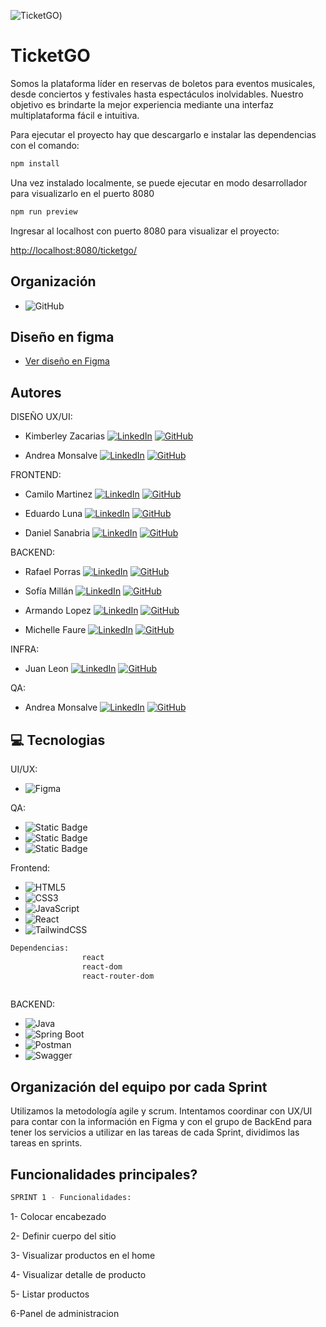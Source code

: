 ![TicketGO]([https://drive.google.com/file/d/1AkNB_yX1I0WPyeSgNHoRSK1VGtyaOYBE/view?usp=sharing))

# TicketGO

Somos la plataforma líder en reservas de boletos para eventos musicales, desde conciertos y festivales hasta espectáculos inolvidables. Nuestro objetivo es brindarte la mejor experiencia mediante una interfaz multiplataforma fácil e intuitiva. 

Para ejecutar el proyecto hay que descargarlo e instalar las dependencias con el comando:

``` javascript
npm install
```

Una vez instalado localmente, se puede ejecutar en modo desarrollador para visualizarlo en el puerto 8080

``` javascript
npm run preview
```

Ingresar al localhost con puerto 8080 para visualizar el proyecto:

[http://localhost:8080/ticketgo/]( http://localhost:8080/ticketgo/)


## Organización
- ![GitHub](https://img.shields.io/badge/GitHub-181717.svg?style=for-the-badge&logo=github&logoColor=white)

## Diseño en figma
 - [Ver diseño en Figma](https://www.figma.com/design/Zmv0upCMDhn4G3YMWFuxeG/Proyecto-Integrador?node-id=15-2&node-type=canvas&t=U4GTQdQblGgqXNl2-0)



## Autores

DISEÑO UX/UI:

- Kimberley Zacarias [![LinkedIn](https://img.shields.io/badge/-0077B5?style=social&logo=linkedin&logoColor=blue&label)](https://www.linkedin.com/in/kimzac/) [![GitHub](https://img.shields.io/badge/-181717?style=social&logo=github&logoColor=black&label=)](https://github.com/KimZac)

- Andrea Monsalve [![LinkedIn](https://img.shields.io/badge/-0077B5.svg?style=social&logo=linkedin&logoColor=blue&label)](https://www.linkedin.com/in/andrea-mondev/) [![GitHub](https://img.shields.io/badge/-181717.svg?style=social&logo=github)](https://github.com/AndreaBluM)


FRONTEND:

- Camilo Martinez [![LinkedIn](https://img.shields.io/badge/-0077B5.svg?style=social&logo=linkedin&logoColor=blue&label)](https://www.linkedin.com/in/camilomartinez01/) [![GitHub](https://img.shields.io/badge/-181717.svg?style=social&logo=github)](https://github.com/CamiloProg)

- Eduardo Luna [![LinkedIn](https://img.shields.io/badge/-0077B5.svg?style=social&logo=linkedin&logoColor=blue&label)](https://www.linkedin.com/in/eolunas/) [![GitHub](https://img.shields.io/badge/-181717.svg?style=social&logo=github)](https://github.com/eolunas)

- Daniel Sanabria [![LinkedIn](https://img.shields.io/badge/-0077B5.svg?style=social&logo=linkedin&logoColor=blue&label)](https://www.linkedin.com/in/danielsanabriarivera/) [![GitHub](https://img.shields.io/badge/-181717.svg?style=social&logo=github)](https://github.com/dqniel12396)



BACKEND:

- Rafael Porras [![LinkedIn](https://img.shields.io/badge/-0077B5.svg?style=social&logo=linkedin&logoColor=blue&label)](https://www.linkedin.com/in/rafael-porras-722517216/) [![GitHub](https://img.shields.io/badge/-181717.svg?style=social&logo=github)](https://github.com/RafaMenendez2021)

- Sofía Millán [![LinkedIn](https://img.shields.io/badge/-0077B5.svg?style=social&logo=linkedin&logoColor=blue&label)](https://www.linkedin.com/in/sofia-isabella-millan-sd/) [![GitHub](https://img.shields.io/badge/-181717.svg?style=social&logo=github)](https://github.com/sofmillan)

- Armando Lopez [![LinkedIn](https://img.shields.io/badge/-0077B5.svg?style=social&logo=linkedin&logoColor=blue&label)](https://www.linkedin.com/in/armando-jorge-lopez-espinoza-454376184) [![GitHub](https://img.shields.io/badge/-181717.svg?style=social&logo=github)](https://github.com/devarm)

- Michelle Faure [![LinkedIn](https://img.shields.io/badge/-0077B5.svg?style=social&logo=linkedin&logoColor=blue&label)](https://www.linkedin.com/in/michellefaure/) [![GitHub](https://img.shields.io/badge/-181717.svg?style=social&logo=github)](https://github.com/MichelleFaure)


INFRA:

- Juan Leon [![LinkedIn](https://img.shields.io/badge/-0077B5.svg?style=social&logo=linkedin&logoColor=blue&label)](https://www.linkedin.com/in/juan-jose-leon-2768761a4/) [![GitHub](https://img.shields.io/badge/-181717.svg?style=social&logo=github)](https://github.com/juanleongo)


QA:

- Andrea Monsalve [![LinkedIn](https://img.shields.io/badge/-0077B5.svg?style=social&logo=linkedin&logoColor=blue&label)](https://www.linkedin.com/in/andrea-mondev/) [![GitHub](https://img.shields.io/badge/-181717.svg?style=social&logo=github)](https://github.com/AndreaBluM)




## 💻 Tecnologias

UI/UX:

- ![Figma](https://img.shields.io/badge/Figma-F24E1E.svg?style=for-the-badge&logo=figma&logoColor=white)


QA:

- ![Static Badge](https://img.shields.io/badge/Jira-blue?style=for-the-badge&logo=jirasoftware&logoColor=white)
- ![Static Badge](https://img.shields.io/badge/Google%20Sheets-%2334A853?style=for-the-badge&logo=googlesheets&logoColor=white)
- ![Static Badge](https://img.shields.io/badge/Swagger%20UI-green?style=for-the-badge&logo=swagger&logoColor=white)

Frontend:

- ![HTML5](https://img.shields.io/badge/html5-%23E34F26.svg?style=for-the-badge&logo=html5&logoColor=white)
- ![CSS3](https://img.shields.io/badge/css3-%231572B6.svg?style=for-the-badge&logo=css3&logoColor=white)
- ![JavaScript](https://img.shields.io/badge/javascript-%23323330.svg?style=for-the-badge&logo=javascript&logoColor=%23F7DF1E)
- ![React](https://img.shields.io/badge/react-%2320232a.svg?style=for-the-badge&logo=react&logoColor=%2361DAFB)
- ![TailwindCSS](https://img.shields.io/badge/Tailwind_CSS-38B2AC.svg?style=for-the-badge&logo=tailwind-css&logoColor=white)

  
```bash
Dependencias:
                react
                react-dom
                react-router-dom
                
```

BACKEND:
- ![Java](https://img.shields.io/badge/java-%23ED8B00.svg?style=for-the-badge&logo=openjdk&logoColor=white)
- ![Spring Boot](https://img.shields.io/badge/spring%20boot-%23ED8B00.svg?style=for-the-badge&logo=Spring&logoColor=fff)
- ![Postman](https://img.shields.io/badge/Postman-FF6C37?style=for-the-badge&logo=postman&logoColor=white)
- ![Swagger](https://img.shields.io/badge/-Swagger-%23Clojure?style=for-the-badge&logo=swagger&logoColor=white)




## Organización del equipo por cada Sprint

Utilizamos la metodología agile y scrum.
Intentamos coordinar con UX/UI para contar con la información en Figma y con el grupo de BackEnd para tener los servicios a utilizar en las tareas de cada Sprint, dividimos las tareas en sprints.

## Funcionalidades principales?

```bash
SPRINT 1 - Funcionalidades:
```

1- Colocar encabezado

2- Definir cuerpo del sitio

3- Visualizar productos en el home 

4- Visualizar detalle de producto

5- Listar productos

6-Panel de administracion



